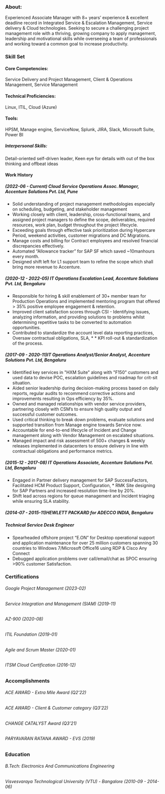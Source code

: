 
### About:
Experienced Associate Manager with 8+ years’ experience & excellent deadline record in Integrated Service & Escalation Management, Service delivery & Cloud technologies. Seeking to secure a challenging project management role with a thriving, growing company to apply management, leadership and motivational skills while overseeing a team of professionals and working toward a common goal to increase productivity.

### Skill Set
#### Core Competencies:
Service Delivery and Project Management, Client & Operations Management, Service Management
#### Technical Proficiencies: 
Linux, ITIL, Cloud (Azure)
#### Tools: 
HPSM, Manage engine, ServiceNow, Splunk, JIRA, Slack, Microsoft Suite, Power BI
##### Interpersonal Skills: 
Detail-oriented self-driven leader, Keen eye for details with out of the box thinking and offbeat ideas

#### Work History

##### (2022-06 - Current) Cloud Service Operations Assoc. Manager, Accenture Solutions Pvt. Ltd, Pune


* Solid understanding of project management methodologies especially on scheduling, budgeting, and stakeholder management
* Working closely with client, leadership, cross-functional teams, and assigned project managers to define the scope, deliverables, required resources, work plan, budget throughout the project lifecycle.
* Exceeding goals through effective task prioritization during Hypercare Period, weekend activities, customer migrations and DC Migrations.
* Manage costs and billing for Contract employees and resolved financial discrepancies effectively.
* Automated “Allowance tracker” for SAP SF which saved ~10manhours every month.
* Designed shift left for L1 support team to refine the scope which shall bring more revenue to Accenture.

##### (2020-12 - 2022-05) IT Operations Escalation Lead, Accenture Solutions Pvt. Ltd, Bengaluru


* Responsible for hiring & skill enablement of 30+ member team for Production Operations and implemented mentoring program that offered > 35% positive employee engagement & retention.
* Improved client satisfaction scores through CSI - Identifying issues, analyzing information, and providing solutions to problems whilst determining repetitive tasks to be converted to automation opportunities.
* Contributed to standardize the account level data reporting practices, Oversaw contractual obligations, SLA, * * KPI roll-out & standardization of the process.

##### (2017-09 - 2020-11)IT Operations Analyst/Senior Analyst, Accenture Solutions Pvt. Ltd, Bengaluru

* Identified key services in "HXM Suite" along with "F150" customers and used data to devise POC, escalation guidelines and roadmap for crit-sit situation.
* Aided senior leadership during decision-making process based on daily reports, regular audits to recommend corrective actions and improvements resulting in Ops efficiency by 35%.
* Owned and managed relationships with vendor service providers, partnering closely with CSM’s to ensure high quality output and successful customer outcomes.
* Used critical thinking to break down problems, evaluate solutions and supported transition from Manage engine towards Service now.
* Accountable for end-to-end lifecycle of Incident and Change management along with Vendor Management on escalated situations.
* Managed impact and risk assessment of 500+ changes & weekly releases implemented in datacenters to ensure delivery in line with contractual obligations and performance metrics.

##### (2015-12 - 2017-08) IT Operations Associate, Accenture Solutions Pvt. Ltd, Bengaluru

* Engaged in Partner delivery management for SAP SuccessFactors, Facilitated HCM Product Support, Configuration, * RMK Site designing for SAP Partners and increased resolution time-line by 20%.
* Shift lead across regions for queue management and Incident triaging while ensuring SLA stability.

##### (2014-07 - 2015-11)HEWLETT PACKARD for ADECCO INDIA, Bengaluru
##### Technical Service Desk Engineer

* Spearheaded offshore project “E.ON” for Desktop operational support and application maintenance for over 25 million customers spanning 30 countries to Windows 7/Microsoft Office16 using RDP & Cisco Any Connect
* Debugged application problems over call/email/chat as SPOC ensuring >90% customer Satisfaction.
### Certifications
###### Google Project Management (2023-02)
###### Service Integration and Management (SIAM) (2019-11)
###### AZ-900 (2020-08)
###### ITIL Foundation (2019-01)
###### Agile and Scrum Master (2020-01)
###### ITSM Cloud Certification (2016-12)
### Accomplishments
###### ACE AWARD - Extra Mile Award (Q2’22)
###### ACE AWARD - Client & Customer category (Q3’22)
###### CHANGE CATALYST Award (Q3’21)
###### PARYAVARAN RATANA AWARD - EVS (2019)
### Education
###### B.Tech: Electronics And Communications Engineering
###### Visvesvaraya Technological University (VTU) - Bangalore (2010-09 - 2014-06)
